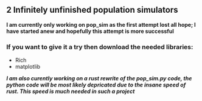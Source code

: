 ## 2 Infinitely unfinished population simulators

**I am currently only working on pop_sim as the first attempt lost all hope; I have started anew
and hopefully this attempt is more successful**

### If you want to give it a try then download the needed libraries:
- Rich
- matplotlib

***I am also curently working on a rust rewrite of the pop_sim.py code, the python code will be most likely depricated due to the insane speed of rust. This speed is much needed in such a project***
